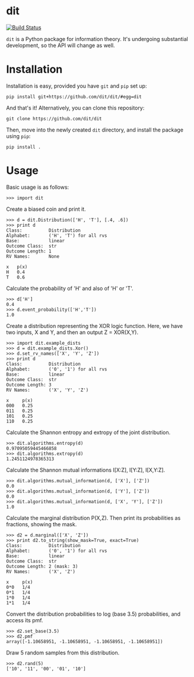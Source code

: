 dit
===
[![Build Status](https://secure.travis-ci.org/dit/dit.png)](http://travis-ci.org/dit/dit)

`dit` is a Python package for information theory.  It's undergoing substantial
development, so the API will change as well.


Installation
============

Installation is easy, provided you have `git` and `pip` set up:

    pip install git+https://github.com/dit/dit/#egg=dit
    
And that's it! Alternatively, you can clone this repository:

    git clone https://github.com/dit/dit

Then, move into the newly created `dit` directory, and install the package 
using `pip`:

    pip install .

Usage
=====

Basic usage is as follows:

    >>> import dit

Create a biased coin and print it.

    >>> d = dit.Distribution(['H', 'T'], [.4, .6])
    >>> print d
    Class:          Distribution
    Alphabet:       ('H', 'T') for all rvs
    Base:           linear
    Outcome Class:  str
    Outcome Length: 1
    RV Names:       None

    x   p(x)
    H   0.4
    T   0.6
    
Calculate the probability of 'H' and also of 'H' or 'T'.

    >>> d['H']
    0.4
    >>> d.event_probability(['H','T'])
    1.0

Create a distribution representing the XOR logic function.  Here, we have two inputs, X and Y, and then an output 
Z = XOR(X,Y).

    >>> import dit.example_dists
    >>> d = dit.example_dists.Xor()
    >>> d.set_rv_names(['X', 'Y', 'Z'])
    >>> print d
    Class:          Distribution
    Alphabet:       ('0', '1') for all rvs
    Base:           linear
    Outcome Class:  str
    Outcome Length: 3
    RV Names:       ('X', 'Y', 'Z')

    x     p(x)
    000   0.25
    011   0.25
    101   0.25
    110   0.25

Calculate the Shannon entropy and extropy of the joint distribution.

    >>> dit.algorithms.entropy(d)
    0.97095059445466858
    >>> dit.algorithms.extropy(d)
    1.2451124978365313

Calculate the Shannon mutual informations I[X:Z], I[Y:Z], I[X,Y:Z].

    >>> dit.algorithms.mutual_information(d, ['X'], ['Z'])
    0.0
    >>> dit.algorithms.mutual_information(d, ['Y'], ['Z'])
    0.0
    >>> dit.algorithms.mutual_information(d, ['X', 'Y'], ['Z'])
    1.0

Calculate the marginal distribution P(X,Z). Then print its probabilities as fractions, showing the mask.

    >>> d2 = d.marginal(['X', 'Z'])
    >>> print d2.to_string(show_mask=True, exact=True)
    Class:          Distribution
    Alphabet:       ('0', '1') for all rvs
    Base:           linear
    Outcome Class:  str
    Outcome Length: 2 (mask: 3)
    RV Names:       ('X', 'Z')

    x     p(x)
    0*0   1/4
    0*1   1/4
    1*0   1/4
    1*1   1/4

Convert the distribution probabilities to log (base 3.5) probabilities, and access its pmf.

    >>> d2.set_base(3.5)
    >>> d2.pmf
    array([-1.10658951, -1.10658951, -1.10658951, -1.10658951])
    
Draw 5 random samples from this distribution.

    >>> d2.rand(5)
    ['10', '11', '00', '01', '10']
    
    
